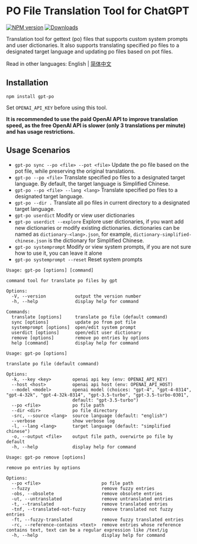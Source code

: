 # PO File Translation Tool for ChatGPT

[![NPM version](https://img.shields.io/npm/v/gpt-po.svg)](https://npmjs.org/package/gpt-po)
[![Downloads](https://img.shields.io/npm/dm/gpt-po.svg)](https://npmjs.org/package/gpt-po)

Translation tool for gettext (po) files that supports custom system prompts and user dictionaries. It also supports translating specified po files to a designated target language and updating po files based on pot files.

Read in other languages: English | [简体中文](./README_zh-CN.md)

## Installation

```
npm install gpt-po
```

Set `OPENAI_API_KEY` before using this tool.

**It is recommended to use the paid OpenAI API to improve translation speed, as the free OpenAI API is slower (only 3 translations per minute) and has usage restrictions.**

## Usage Scenarios

- `gpt-po sync --po <file> --pot <file>` Update the po file based on the pot file, while preserving the original translations.
- `gpt-po --po <file>` Translate specified po files to a designated target language. By default, the target language is Simplified Chinese.
- `gpt-po --po <file> --lang <lang>` Translate specified po files to a designated target language.
- `gpt-po --dir .` Translate all po files in current directory to a designated target language.
- `gpt-po userdict` Modify or view user dictionaries
- `gpt-po userdict --explore` Explore user dictionaries, if you want add new dictionaries or modify existing dictionaries. dictionaries can be named as `dictionary-<lang>.json`, for example, `dictionary-simplified-chinese.json` is the dictionary for Simplified Chinese.
- `gpt-po systemprompt` Modify or view system prompts, if you are not sure how to use it, you can leave it alone
- `gpt-po systemprompt --reset` Reset system prompts

```
Usage: gpt-po [options] [command]

command tool for translate po files by gpt

Options:
  -V, --version           output the version number
  -h, --help              display help for command

Commands:
  translate [options]     translate po file (default command)
  sync [options]          update po from pot file
  systemprompt [options]  open/edit system prompt
  userdict [options]      open/edit user dictionary
  remove [options]        remove po entries by options
  help [command]          display help for command
```

```
Usage: gpt-po [options]

translate po file (default command)

Options:
  -k, --key <key>        openai api key (env: OPENAI_API_KEY)
  --host <host>          openai api host (env: OPENAI_API_HOST)
  --model <model>        openai model (choices: "gpt-4", "gpt-4-0314", "gpt-4-32k", "gpt-4-32k-0314", "gpt-3.5-turbo", "gpt-3.5-turbo-0301",
                         default: "gpt-3.5-turbo")
  --po <file>            po file path
  --dir <dir>            po file directory
  -src, --source <lang>  source language (default: "english")
  --verbose              show verbose log
  -l, --lang <lang>      target language (default: "simplified chinese")
  -o, --output <file>    output file path, overwirte po file by default
  -h, --help             display help for command
```

```
Usage: gpt-po remove [options]

remove po entries by options

Options:
  --po <file>                       po file path
  --fuzzy                           remove fuzzy entries
  -obs, --obsolete                  remove obsolete entries
  -ut, --untranslated               remove untranslated entries
  -t, --translated                  remove translated entries
  -tnf, --translated-not-fuzzy      remove translated not fuzzy entries
  -ft, --fuzzy-translated           remove fuzzy translated entries
  -rc, --reference-contains <text>  remove entries whose reference contains text, text can be a regular expression like /text/ig
  -h, --help                        display help for command
```
